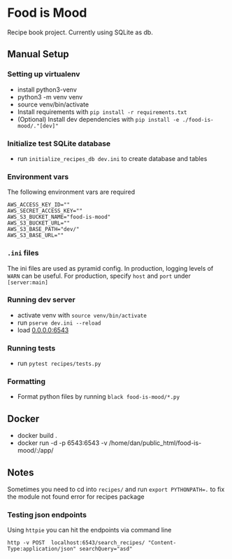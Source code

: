 # Food is Mood
Recipe book project. Currently using SQLite as db.

## Manual Setup
### Setting up virtualenv
  - install python3-venv
  - python3 -m venv venv
  - source venv/bin/activate
  - Install requirements with `pip install -r requirements.txt`
  - (Optional) Install dev dependencies with `pip install -e ./food-is-mood/."[dev]"`
  
### Initialize test SQLite database
  - run `initialize_recipes_db dev.ini` to create database and tables

### Environment vars
The following environment vars are required
```
AWS_ACCESS_KEY_ID=""
AWS_SECRET_ACCESS_KEY=""
AWS_S3_BUCKET_NAME="food-is-mood"
AWS_S3_BUCKET_URL=""
AWS_S3_BASE_PATH="dev/"
AWS_S3_BASE_URL=""
```

### `.ini` files
The ini files are used as pyramid config. In production, logging levels of `WARN` can be useful.
For production, specify `host` and `port` under `[server:main]`

### Running dev server
  - activate venv with `source venv/bin/activate`
  - run `pserve dev.ini --reload `
  - load [0.0.0.0:6543](http://0.0.0.0:6543/)
  
### Running tests
  - run `pytest recipes/tests.py`

### Formatting
  - Format python files by running `black food-is-mood/*.py`
  
## Docker
  - docker build .
  - docker run -d -p 6543:6543 -v /home/dan/public_html/food-is-mood/:/app/ <container-id>
 

## Notes

Sometimes you need to cd into `recipes/` and run `export PYTHONPATH=.` to fix the module not found error for recipes package

### Testing json endpoints
Using `httpie` you can hit the endpoints via command line

```http -v POST  localhost:6543/search_recipes/ "Content-Type:application/json" searchQuery="asd"```


